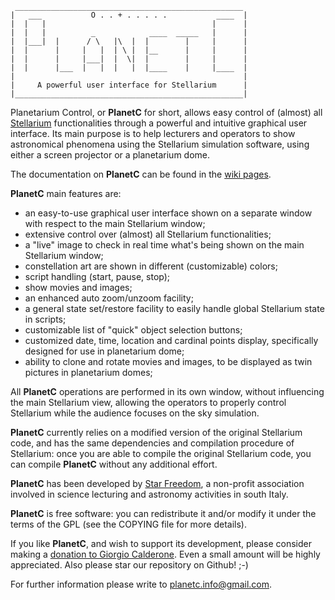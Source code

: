```
 ___________________________________________________
|   ___           O . . + . . . . .           ____  |
|  |   |                                     |      |
|  |   |          _            ____  _____   |      |
|  |___|  |      / \   |\  |  |        |     |      |
|  |      |     |   |  | \ |  |__      |     |      |
|  |      |     |___|  |  \|  |        |     |      |
|  |      |___  |   |  |   |  |____    |     |____  |
|                                                   |
|     A powerful user interface for Stellarium      |
|___________________________________________________|
```

Planetarium Control, or **PlanetC** for short, allows easy control of (almost) all [Stellarium](http://stellarium.org/) functionalities through a powerful and intuitive graphical user interface.  Its main purpose is to help lecturers and operators to show astronomical phenomena using the Stellarium simulation software, using either a screen projector or a planetarium dome.

The documentation on **PlanetC** can be found in the [wiki pages](https://github.com/gcalderone/PlanetC/wiki).


**PlanetC** main features are:

- an easy-to-use graphical user interface shown on a separate window with respect to the main Stellarium window;
- extensive control over (almost) all Stellarium functionalities;
- a "live" image to check in real time what's being shown on the main Stellarium window;
- constellation art are shown in different (customizable) colors;
- script handling (start, pause, stop);
- show movies and images;
- an enhanced auto zoom/unzoom facility;
- a general state set/restore facility to easily handle global Stellarium state in scripts;
- customizable list of "quick" object selection buttons;
- customized date, time, location and cardinal points display, specifically designed for use in planetarium dome;
- ability to clone and rotate movies and images, to be displayed as twin pictures in planetarium domes;

All **PlanetC** operations are performed in its own window, without influencing the main Stellarium view, allowing the operators to properly control Stellarium while the audience focuses on the sky simulation.

**PlanetC** currently relies on a modified version of the original Stellarium code, and has the same dependencies and compilation procedure of Stellarium: once you are able to compile the original Stellarium code, you can compile **PlanetC** without any additional effort.

**PlanetC** has been developed by [Star Freedom](http://www.starfreedom.it/), a non-profit association involved in science lecturing and astronomy activities in south Italy.

**PlanetC** is free software: you can redistribute it and/or modify it under the terms of the GPL (see the COPYING file for more details).

If you like **PlanetC**, and wish to support its development, please consider making a [donation to Giorgio Calderone](https://paypal.me/planetc). Even a small amount will be highly appreciated.
Also please star our repository on Github! ;-)

For further information please write to [planetc.info@gmail.com](mailto:planetc.info@gmail.com).
